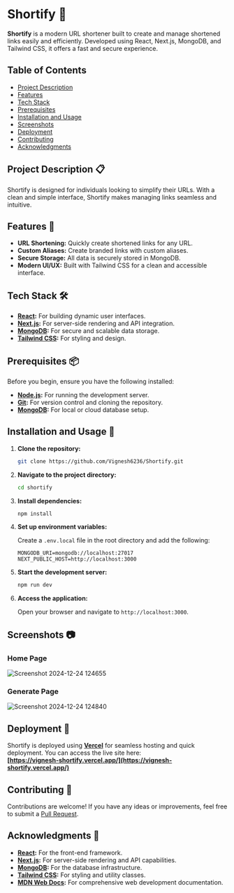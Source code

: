 # Shortify 🔗

**Shortify** is a modern URL shortener built to create and manage shortened links easily and efficiently. Developed using React, Next.js, MongoDB, and Tailwind CSS, it offers a fast and secure experience.

## Table of Contents

- [Project Description](#project-description-)
- [Features](#features-)
- [Tech Stack](#tech-stack-️)
- [Prerequisites](#prerequisites-)
- [Installation and Usage](#installation-and-usage-)
- [Screenshots](#screenshots-)
- [Deployment](#deployment-)
- [Contributing](#contributing-)
- [Acknowledgments](#acknowledgments-)

## Project Description 📋

Shortify is designed for individuals looking to simplify their URLs. With a clean and simple interface, Shortify makes managing links seamless and intuitive.

## Features 🌟

- **URL Shortening:** Quickly create shortened links for any URL.
- **Custom Aliases:** Create branded links with custom aliases.
- **Secure Storage:** All data is securely stored in MongoDB.
- **Modern UI/UX:** Built with Tailwind CSS for a clean and accessible interface.

## Tech Stack 🛠️

- **[React](https://reactjs.org/):** For building dynamic user interfaces.
- **[Next.js](https://nextjs.org/):** For server-side rendering and API integration.
- **[MongoDB](https://www.mongodb.com/):** For secure and scalable data storage.
- **[Tailwind CSS](https://tailwindcss.com/):** For styling and design.

## Prerequisites 📦

Before you begin, ensure you have the following installed:

- **[Node.js](https://nodejs.org/):** For running the development server.
- **[Git](https://git-scm.com/):** For version control and cloning the repository.
- **[MongoDB](https://www.mongodb.com/):** For local or cloud database setup.

## Installation and Usage 🚀

1. **Clone the repository:**

   ```bash
   git clone https://github.com/Vignesh6236/Shortify.git
   ```

2. **Navigate to the project directory:**

   ```bash
   cd shortify
   ```

3. **Install dependencies:**

   ```bash
   npm install
   ```

4. **Set up environment variables:**

   Create a `.env.local` file in the root directory and add the following:

   ```env
   MONGODB_URI=mongodb://localhost:27017
   NEXT_PUBLIC_HOST=http://localhost:3000
   ```

5. **Start the development server:**

   ```bash
   npm run dev
   ```

6. **Access the application:**

   Open your browser and navigate to `http://localhost:3000`.

## Screenshots 📷

### Home Page
![Screenshot 2024-12-24 124655](https://github.com/user-attachments/assets/6dc1c2cf-27e2-4f19-ae90-60f0c463dbd3)


### Generate Page
![Screenshot 2024-12-24 124840](https://github.com/user-attachments/assets/6595b113-7005-4596-8b2a-52bd7ce19d04)

## Deployment 🚀

Shortify is deployed using **[Vercel](https://vercel.com/)** for seamless hosting and quick deployment. You can access the live site here:  
**[https://vignesh-shortify.vercel.app/](https://vignesh-shortify.vercel.app/)**


## Contributing 🤝

Contributions are welcome! If you have any ideas or improvements, feel free to submit a [Pull Request](https://github.com/Vignesh6236/Shortify/pulls).

## Acknowledgments 🙏

- **[React](https://reactjs.org/):** For the front-end framework.
- **[Next.js](https://nextjs.org/):** For server-side rendering and API capabilities.
- **[MongoDB](https://www.mongodb.com/):** For the database infrastructure.
- **[Tailwind CSS](https://tailwindcss.com/):** For styling and utility classes.
- **[MDN Web Docs](https://developer.mozilla.org/en-US/):** For comprehensive web development documentation.
